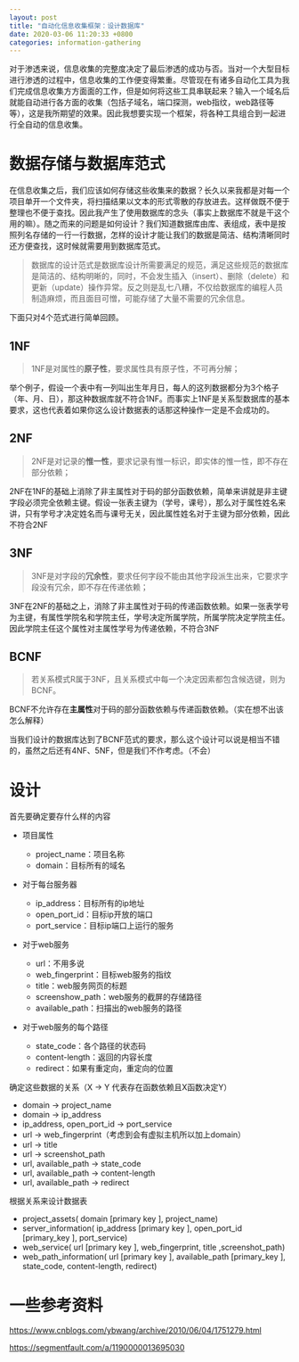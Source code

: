 ```yaml
---
layout: post
title: "自动化信息收集框架：设计数据库"
date: 2020-03-06 11:20:33 +0800
categories: information-gathering
---
```


对于渗透来说，信息收集的完整度决定了最后渗透的成功与否。当对一个大型目标进行渗透的过程中，信息收集的工作便变得繁重。尽管现在有诸多自动化工具为我们完成信息收集方方面面的工作，但是如何将这些工具串联起来？输入一个域名后就能自动进行各方面的收集（包括子域名，端口探测，web指纹，web路径等等），这是我所期望的效果。因此我想要实现一个框架，将各种工具组合到一起进行全自动的信息收集。

# 数据存储与数据库范式

在信息收集之后，我们应该如何存储这些收集来的数据？长久以来我都是对每一个项目单开一个文件夹，将扫描结果以文本的形式零散的存放进去。这样做既不便于整理也不便于查找。因此我产生了使用数据库的念头（事实上数据库不就是干这个用的嘛）。随之而来的问题是如何设计？我们知道数据库由库、表组成，表中是按照列名存储的一行一行数据，怎样的设计才能让我们的数据是简洁、结构清晰同时还方便查找，这时候就需要用到数据库范式。

> 数据库的设计范式是数据库设计所需要满足的规范，满足这些规范的数据库是简洁的、结构明晰的，同时，不会发生插入（insert）、删除（delete）和更新（update）操作异常。反之则是乱七八糟，不仅给数据库的编程人员制造麻烦，而且面目可憎，可能存储了大量不需要的冗余信息。

下面只对4个范式进行简单回顾。

## 1NF

> 1NF是对属性的**原子性**，要求属性具有原子性，不可再分解；

举个例子，假设一个表中有一列叫出生年月日，每人的这列数据都分为3个格子（年、月、日），那这种数据库就不符合1NF。而事实上1NF是关系型数据库的基本要求，这也代表着如果你这么设计数据表的话那这种操作一定是不会成功的。

## 2NF

> 2NF是对记录的**惟一性**，要求记录有惟一标识，即实体的惟一性，即不存在部分依赖；

2NF在1NF的基础上消除了非主属性对于码的部分函数依赖，简单来讲就是非主键字段必须完全依赖主键。假设一张表主键为（学号，课号），那么对于属性姓名来讲，只有学号才决定姓名而与课号无关，因此属性姓名对于主键为部分依赖，因此不符合2NF

## 3NF

> 3NF是对字段的**冗余性**，要求任何字段不能由其他字段派生出来，它要求字段没有冗余，即不存在传递依赖；

3NF在2NF的基础之上，消除了非主属性对于码的传递函数依赖。如果一张表学号为主键，有属性学院名和学院主任，学号决定所属学院，所属学院决定学院主任。因此学院主任这个属性对主属性学号为传递依赖，不符合3NF

## BCNF

> 若关系模式R属于3NF，且关系模式中每一个决定因素都包含候选键，则为BCNF。

BCNF不允许存在**主属性**对于码的部分函数依赖与传递函数依赖。（实在想不出该怎么解释）

当我们设计的数据库达到了BCNF范式的要求，那么这个设计可以说是相当不错的，虽然之后还有4NF、5NF，但是我们不作考虑。（不会）

# 设计

首先要确定要存什么样的内容

- 项目属性

  - project_name：项目名称
  - domain：目标所有的域名
- 对于每台服务器
  - ip_address：目标所有的ip地址
  - open_port_id：目标ip开放的端口
  - port_service：目标ip端口上运行的服务
- 对于web服务
  - url：不用多说
  - web_fingerprint：目标web服务的指纹
  - title：web服务网页的标题
  - screenshow_path：web服务的截屏的存储路径
  - available_path：扫描出的web服务的路径
- 对于web服务的每个路径
  - state_code：各个路径的状态码
  - content-length：返回的内容长度
  - redirect：如果有重定向，重定向的位置

确定这些数据的关系（X -> Y 代表存在函数依赖且X函数决定Y）

- domain -> project_name
- domain -> ip_address
- ip_address, open_port_id -> port_service
- url -> web_fingerprint（考虑到会有虚拟主机所以加上domain）
- url -> title
- url -> screenshot_path
- url, available_path -> state_code
- url, available_path -> content-length
- url, available_path -> redirect

根据关系来设计数据表

- project_assets( domain [primary key ], project_name)
- server_information( ip_address [primary key ], open_port_id [primary_key ], port_service)
- web_service( url [primary key ], web_fingerprint, title ,screenshot_path)
- web_path_information( url [primary key ], available_path [primary_key ], state_code, content-length, redirect)

# 一些参考资料

<https://www.cnblogs.com/ybwang/archive/2010/06/04/1751279.html>

<https://segmentfault.com/a/1190000013695030>